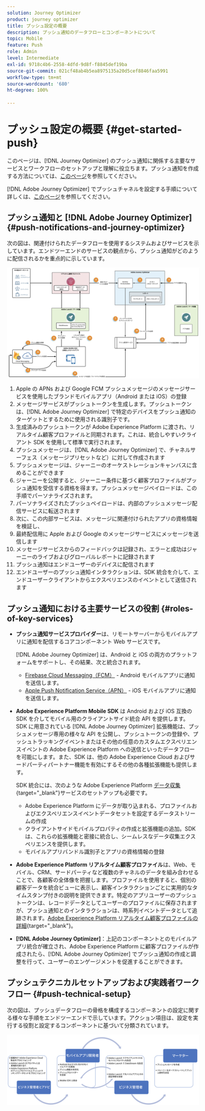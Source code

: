```yaml
---
solution: Journey Optimizer
product: journey optimizer
title: プッシュ設定の概要
description: プッシュ通知のデータフローとコンポーネントについて
topic: Mobile
feature: Push
role: Admin
level: Intermediate
exl-id: 9718c4b6-2558-4dfd-9d8f-f8845def19ba
source-git-commit: 021cf48ab4b5ea8975135a20d5cef8846faa5991
workflow-type: tm+mt
source-wordcount: '680'
ht-degree: 100%

---
```


# プッシュ設定の概要 {#get-started-push}

このページは、[!DNL Journey Optimizer] のプッシュ通知に関係する主要なサービスとワークフローのセットアップと理解に役立ちます。プッシュ通知を作成する方法については、[このページ](../messages/create-push.md)を参照してください。

[!DNL Adobe Journey Optimizer] でプッシュチャネルを設定する手順について詳しくは、[このページ](push-configuration.md)を参照してください。

## プッシュ通知と [!DNL Adobe Journey Optimizer] {#push-notifications-and-journey-optimizer}

次の図は、関連付けられたデータフローを使用するシステムおよびサービスを示しています。エンドツーエンドのサービスの観点から、プッシュ通知がどのように配信されるかを重点的に示しています。

![](assets/push-flow.png)

1. Apple の APNs および Google FCM プッシュメッセージのメッセージサービスを使用したブランドモバイルアプリ（Android または iOS）の登録
1. メッセージサービスがプッシュトークンを生成します。プッシュトークンは、[!DNL Adobe Journey Optimizer] で特定のデバイスをプッシュ通知のターゲットとするために使用される識別子です。
1. 生成済みのプッシュトークンが Adobe Experience Platform に渡され、リアルタイム顧客プロファイルと同期されます。これは、統合しやすいクライアント SDK を使用して標準で実行されます。
1. プッシュメッセージは、[!DNL Adobe Journey Optimizer] で、チャネルサーフェス（メッセージプリセットなど）に対して作成されます
1. プッシュメッセージは、ジャーニーのオーケストレーションキャンバスに含めることができます
1. ジャーニーを公開すると、ジャーニー条件に基づく顧客プロファイルがプッシュ通知を受信する資格を得ます。プッシュメッセージペイロードは、この手順でパーソナライズされます。
1. パーソナライズされたプッシュペイロードは、内部のプッシュメッセージ配信サービスに転送されます
1. 次に、この内部サービスは、メッセージに関連付けられたアプリの資格情報を検証し、
1. 最終配信用に Apple および Google のメッセージサービスにメッセージを送信します
1. メッセージサービスからのフィードバックは記録され、エラーと成功はジャーニーのライブおよびグローバルレポートに記録されます
1. プッシュ通知はエンドユーザーのデバイスに配信されます
1. エンドユーザーのプッシュ通知インタラクションは、SDK 統合を介して、エンドユーザークライアントからエクスペリエンスのイベントとして送信されます

## プッシュ通知における主要サービスの役割 {#roles-of-key-services}

* **プッシュ通知サービスプロバイダー**&#x200B;は、リモートサーバーからモバイルアプリに通知を配信するコアコンポーネント Web サービスです。

   [!DNL Adobe Journey Optimizer] は、Android と iOS の両方のプラットフォームをサポートし、その結果、次と統合されます。
   * [Firebase Cloud Messaging（FCM）](https://firebase.google.com/docs/cloud-messaging) - Android モバイルアプリに通知を送信します。
   * [Apple Push Notification Service（APN）](https://developer.apple.com/library/archive/documentation/NetworkingInternet/Conceptual/RemoteNotificationsPG/APNSOverview.html) - iOS モバイルアプリに通知を送信します。

* **Adobe Experience Platform Mobile SDK** は Android および iOS 互換の SDK を介してモバイル用のクライアントサイド統合 API を提供します。SDK に用意されている [!DNL Adobe Journey Optimizer] 拡張機能は、プッシュメッセージ専用の様々な API を公開し、プッシュトークンの登録や、プッシュトラッキングイベントまたはその他の任意のカスタムエクスペリエンスイベントの Adobe Experience Platform への送信といったデータフローを可能にします。また、SDK は、他の Adobe Experience Cloud およびサードパーティパートナー機能を有効にするその他の各種拡張機能も提供します。

   SDK 統合には、次のような Adobe Experience Platform [データ収集](https://experienceleague.adobe.com/docs/experience-platform/tags/home.html?lang=ja){target=&quot;_blank&quot;}サービスのセットアップも必要です。

   * Adobe Experience Platform にデータが取り込まれる、プロファイルおよびエクスペリエンスイベントデータセットを設定するデータストリームの作成
   * クライアントサイドモバイルプロパティの作成と拡張機能の追加。SDK は、これらの拡張機能と密接に統合し、シームレスなデータ収集エクスペリエンスを提供します。
   * モバイルアプリバンドル識別子とアプリの資格情報の登録

* **Adobe Experience Platform リアルタイム顧客プロファイル**&#x200B;は、Web、モバイル、CRM、サードパーティなど複数のチャネルのデータを組み合わせることで、各顧客の全体像を把握します。プロファイルを使用すると、個別の顧客データを統合ビューに表示し、顧客インタラクションごとに実用的なタイムスタンプ付きの説明を提供できます。特定のアプリユーザーのプッシュトークンは、レコードデータとしてユーザーのプロファイルに保存されますが、プッシュ通知とのインタラクションは、時系列イベントデータとして追跡されます。[Adobe Experience Platform リアルタイム顧客プロファイルの詳細](https://experienceleague.adobe.com/docs/experience-platform/profile/home.html?lang=ja){target=&quot;_blank&quot;}。

* **[!DNL Adobe Journey Optimizer]**：上記のコンポーネントとのモバイルアプリ統合が確立され、Adobe Experience Platform に顧客プロファイルが作成されたら、[!DNL Adobe Journey Optimizer] でプッシュ通知の作成と調整を行って、ユーザーのエンゲージメントを促進することができます。

## プッシュテクニカルセットアップおよび実践者ワークフロー {#push-technical-setup}

次の図は、プッシュデータフローの骨格を構成するコンポーネントの設定に関する様々な手順をエンドツーエンドで示しています。アクション項目は、設定を実行する役割と設定するコンポーネントに基づいて分類されています。

![](assets/user-flow.png)
